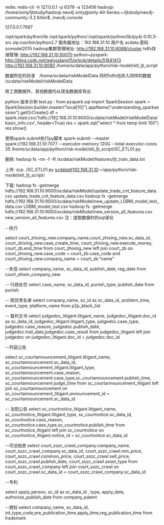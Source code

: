 redis:
redis-cli -h 127.0.0.1 -p 6379 -a 123456
hadoop:
/home/sinly/ljtstudy/hadoop
neo4j
sinly@sinly-All-Series:~/ljtstudy/neo4j-community-3.2.6/bin$ ./neo4j console

127.0.0.1:7687

/opt/spark/python/lib
/opt/spark/python/:/opt/spark/python/lib/py4j-0.10.3-src.zip:/usr/bin/python2.7
服务器地址：192.168.31.10
用户名 scdata
密码 scmodel2015
hadoop集群管理地址:
http://192.168.31.10:8088/cluster
hdfs存储管理:
http://192.168.31.10:50070
python+pyspark:
http://blog.csdn.net/weiyudang11/article/details/51841413
http://192.168.31.10:8080
/home/scdata/app/python/risk-model/etl_ljt_script

数据所在的目录　/home/scdata/riskModelData
同时hdfs也存入同样的数据 /scdata/riskModel/riskModelData

除工商数据外，其他数据均从爬虫数据库导出

python 版本示例
test.py :
from pyspark.sql import SparkSession
spark = SparkSession.builder.master("local[10]").appName("understanding_sparksession").getOrCreate()
df = spark.read.csv('hdfs://192.168.31.10:9000/scdata/riskModel/riskModelData/basic_info.csv', header=True)
res = spark.sql("select * from temp limit 100")
res.show()

使用spark-submit执行py脚本
spark-submit --master spark://192.168.31.10:7077 --executor-memory 120G --total-executor-cores 35 /home/scdata/app/python/risk-model/etl_ljt_script/SC_ETL01.py

删除:
 hadoop fs -rm -f -R  /scdata/riskModel/features/ljt_train_data.txt

上传:
scp ./SC_ETL01.py  scdata@192.168.31.10:~/app/python/risk-model/etl_ljt_script/

下载:
hadoop fs -getmerge hdfs://192.168.31.10:9000/scdata/riskModel/update_trade_cnt_feature_data.csv update_trade_cnt_feature_data.csv
hadoop fs -getmerge hdfs://192.168.31.10:9000/scdata/riskModel/new_update_LGBM_model_test_data.csv LGBM_model_test.csv
hadoop fs -getmerge hdfs://192.168.31.10:9000/scdata/riskModel/new_version_all_features.csv new_version_all_features.csv
注：提取数据时的sql语句

--执行

select court_zhixing_new.company_name,court_zhixing_new.sc_data_id, court_zhixing_new.case_create_time, court_zhixing_new.execute_money,
court_zb.end_time
from court_zhixing_new left join court_zb on court_zhixing_new.case_code = court_zb.case_code and court_zhixing_new.company_name =  court_zb."name"


--失信
select company_name, sc_data_id, publish_date, reg_date from court_shixin_company_new

-- 行政处罚
select case_name, sc_data_id, punish_type, publish_date from punish

-- 网贷黑名单
select company_name, sc_id as sc_data_id, problem_time, event_type, platform_name from p2p_black_list

-- 裁判文书
select judgedoc_litigant.litigant_name, judgedoc_litigant.doc_id as sc_data_id, judgedoc_litigant.litigant_type, judgedoc.case_type, judgedoc.case_reason,
judgedoc.publish_date, judgedoc.trail_date,judgedoc.case_result  from
judgedoc_litigant left join judgedoc on  judgedoc_litigant.doc_id =  judgedoc.doc_id

--开庭公告

select sc_courtannouncement_litigant.litigant_name, sc_courtannouncement.sc_data_id, sc_courtannouncement_litigant.litigant_type,
sc_courtannouncement.case_reason, sc_courtannouncement.case_type,sc_courtannouncement.publish_time, sc_courtannouncement.judge_time
from sc_courtannouncement_litigant left join sc_courtannouncement on sc_courtannouncement_litigant.announcement_id = sc_courtannouncement.sc_data_id

-- 法院公告
select sc_courtnotice_litigant.litigant_name, sc_courtnotice_litigant.litigant_type,
sc_courtnotice.sc_data_id, sc_courtnotice.case_reason, sc_courtnotice.case_type,sc_courtnotice.publish_time
from sc_courtnotice_litigant left join sc_courtnotice on
sc_courtnotice_litigant.notice_id = sc_courtnotice.sc_data_id


--司法拍卖
select court_sszc_crawl_company.company_name, court_sszc_crawl_company.sc_data_id, court_sszc_crawl.min_price, court_sszc_crawl.common_price, court_sszc_crawl.sell_price,
court_sszc_crawl.publish_date, court_sszc_crawl.asset_type from court_sszc_crawl_company left join court_sszc_crawl
on  court_sszc_crawl.sc_data_id = court_sszc_crawl_company.sc_data_id

--专利

select apply_person, sc_id as sc_data_id , type, apply_date, authorize_publish_date from company_patent

--商标
select company_name, sc_data_id, int_type_code,pre_publication_time,apply_time,reg_publication_time from trademark

